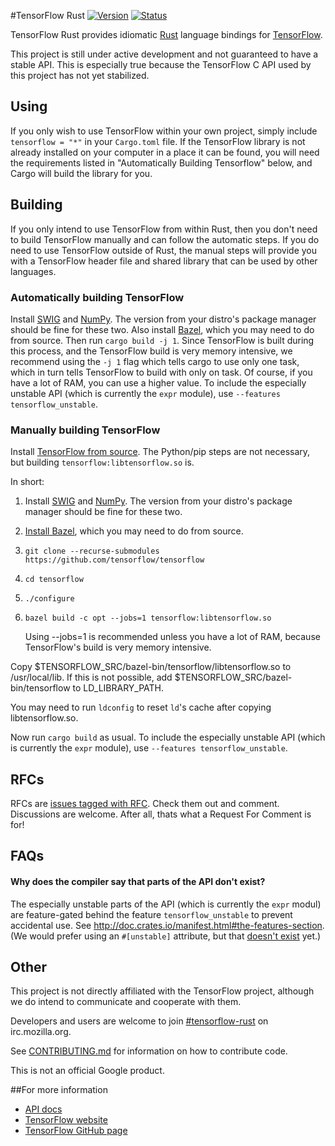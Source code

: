 #TensorFlow Rust
[![Version](https://img.shields.io/crates/v/tensorflow.svg)](https://crates.io/crates/tensorflow)
[![Status](https://travis-ci.org/tensorflow/rust.svg?branch=master)](https://travis-ci.org/tensorflow/rust)

TensorFlow Rust provides idiomatic [Rust](https://www.rust-lang.org) language
bindings for [TensorFlow](http://tensorflow.org).

This project is still under active development and not guaranteed to have a
stable API. This is especially true because the TensorFlow C API used by this
project has not yet stabilized.

## Using

If you only wish to use TensorFlow within your own project, simply include 
`tensorflow = "*"` in your `Cargo.toml` file. If the TensorFlow library is 
not already installed on your computer in a place it can be found, you will
need the requirements listed in "Automatically Building Tensorflow" below,
and Cargo will build the library for you.

## Building

If you only intend to use TensorFlow from within Rust, then you don't need to
build TensorFlow manually and can follow the automatic steps. If you do need to
use TensorFlow outside of Rust, the manual steps will provide you with a
TensorFlow header file and shared library that can be used by other languages.

### Automatically building TensorFlow

Install [SWIG](http://www.swig.org) and [NumPy](http://www.numpy.org).  The
version from your distro's package manager should be fine for these two.  Also
install [Bazel](http://bazel.io/docs/install.html), which you may need to do
from source.
Then run `cargo build -j 1`. Since TensorFlow is built during this process, and
the TensorFlow build is very memory intensive, we recommend using the `-j 1`
flag which tells cargo to use only one task, which in turn tells TensorFlow to
build with only on task. Of course, if you have a lot of RAM, you can use a
higher value.
To include the especially unstable API (which is currently the `expr` module),
use `--features tensorflow_unstable`.

### Manually building TensorFlow

Install [TensorFlow from source](https://www.tensorflow.org/versions/master/get_started/os_setup.html#source).
The Python/pip steps are not necessary, but building `tensorflow:libtensorflow.so` is.

In short:

1. Install [SWIG](http://www.swig.org) and [NumPy](http://www.numpy.org).  The
   version from your distro's package manager should be fine for these two.
1. [Install Bazel](http://bazel.io/docs/install.html), which you may need to do
   from source.
1. `git clone --recurse-submodules https://github.com/tensorflow/tensorflow`
1. `cd tensorflow`
1. `./configure`
1. `bazel build -c opt --jobs=1 tensorflow:libtensorflow.so`

   Using --jobs=1 is recommended unless you have a lot of RAM, because
   TensorFlow's build is very memory intensive.

Copy $TENSORFLOW_SRC/bazel-bin/tensorflow/libtensorflow.so to /usr/local/lib.
If this is not possible, add $TENSORFLOW_SRC/bazel-bin/tensorflow to
LD_LIBRARY_PATH.

You may need to run `ldconfig` to reset `ld`'s cache after copying libtensorflow.so.

Now run `cargo build` as usual.
To include the especially unstable API (which is currently the `expr` module),
use `--features tensorflow_unstable`.

## RFCs
RFCs are [issues tagged with RFC](https://github.com/tensorflow/rust/labels/rfc).
Check them out and comment. Discussions are welcome. After all, thats what a Request For Comment is for!

## FAQs

#### Why does the compiler say that parts of the API don't exist?
The especially unstable parts of the API (which is currently the `expr` modul) are
feature-gated behind the feature `tensorflow_unstable` to prevent accidental
use. See http://doc.crates.io/manifest.html#the-features-section.
(We would prefer using an `#[unstable]` attribute, but that
[doesn't exist](https://github.com/rust-lang/rfcs/issues/1491) yet.)

## Other

This project is not directly affiliated with the TensorFlow project, although we
do intend to communicate and cooperate with them.

Developers and users are welcome to join
[#tensorflow-rust](http://chat.mibbit.com/?server=irc.mozilla.org&channel=%23tensorflow-rust)
on irc.mozilla.org.

See [CONTRIBUTING.md](CONTRIBUTING.md) for information on how to contribute code.

This is not an official Google product.

##For more information

* [API docs](https://tensorflow.github.io/rust)
* [TensorFlow website](http://tensorflow.org)
* [TensorFlow GitHub page](https://github.com/tensorflow/tensorflow)
